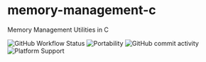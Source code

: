 # memory-management-c

Memory Management Utilities in C

![GitHub Workflow Status](https://img.shields.io/github/workflow/status/welljsjs/memory-management-c/C%20CI%20Pipeline) ![Portability](https://img.shields.io/badge/portability-C11-green) ![GitHub commit activity](https://img.shields.io/github/commit-activity/y/welljsjs/memory-management-c) ![Platform Support](https://img.shields.io/badge/platform-osx--64%20%7C%20win--64%20%7C%20linux--64-lightgrey) 
